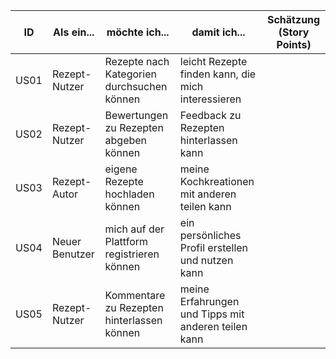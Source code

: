| ID   | Als ein...         | möchte ich...                                  | damit ich...                                        | Schätzung (Story Points)|
|------|--------------------|------------------------------------------------|-----------------------------------------------------|-------------------------|
| US01 | Rezept-Nutzer      | Rezepte nach Kategorien durchsuchen können     | leicht Rezepte finden kann, die mich interessieren  |                         |
| US02 | Rezept-Nutzer      | Bewertungen zu Rezepten abgeben können         | Feedback zu Rezepten hinterlassen kann              |                         |
| US03 | Rezept-Autor       | eigene Rezepte hochladen können                | meine Kochkreationen mit anderen teilen kann        |                         |
| US04 | Neuer Benutzer     | mich auf der Plattform registrieren können     | ein persönliches Profil erstellen und nutzen kann   |                         |
| US05 | Rezept-Nutzer      | Kommentare zu Rezepten hinterlassen können     | meine Erfahrungen und Tipps mit anderen teilen kann |                         |
